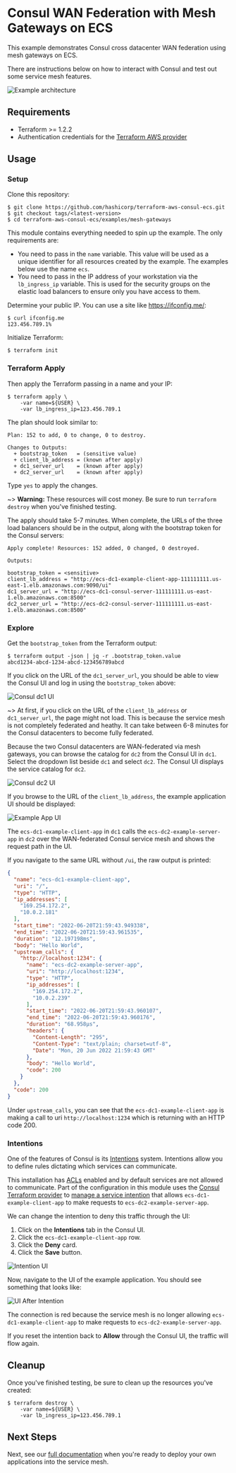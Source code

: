 # Consul WAN Federation with Mesh Gateways on ECS

This example demonstrates Consul cross datacenter WAN federation using mesh gateways on ECS.

There are instructions below on how to interact with Consul and test out some service mesh features.

![Example architecture](https://github.com/hashicorp/terraform-aws-consul-ecs/blob/main/_docs/mesh-gateways.png?raw=true)

## Requirements

* Terraform >= 1.2.2
* Authentication credentials for the [Terraform AWS provider](https://registry.terraform.io/providers/hashicorp/aws/latest/docs#authentication)

## Usage

### Setup

Clone this repository:

```console
$ git clone https://github.com/hashicorp/terraform-aws-consul-ecs.git
$ git checkout tags/<latest-version>
$ cd terraform-aws-consul-ecs/examples/mesh-gateways
```

This module contains everything needed to spin up the example. The only
requirements are:
- You need to pass in the `name` variable. This value will be used as a unique identifier
  for all resources created by the example. The examples below use the name `ecs`.
- You need to pass in the IP address of your workstation via the `lb_ingress_ip`
  variable. This is used for the security groups on the elastic load balancers to ensure
  only you have access to them.

Determine your public IP. You can use a site like https://ifconfig.me/:

```console
$ curl ifconfig.me
123.456.789.1%
```

Initialize Terraform:

```console
$ terraform init
```

### Terraform Apply

Then apply the Terraform passing in a name and your IP:

```console
$ terraform apply \
    -var name=${USER} \
    -var lb_ingress_ip=123.456.789.1
```

The plan should look similar to:

```shell
Plan: 152 to add, 0 to change, 0 to destroy.

Changes to Outputs:
  + bootstrap_token   = (sensitive value)
  + client_lb_address = (known after apply)
  + dc1_server_url    = (known after apply)
  + dc2_server_url    = (known after apply)
```

Type `yes` to apply the changes.

~> **Warning:** These resources will cost money. Be sure to run `terraform destroy`
   when you've finished testing.

The apply should take 5-7 minutes. When complete, the URLs of the three load
balancers should be in the output, along with the bootstrap token for the Consul servers:

```shell
Apply complete! Resources: 152 added, 0 changed, 0 destroyed.

Outputs:

bootstrap_token = <sensitive>
client_lb_address = "http://ecs-dc1-example-client-app-111111111.us-east-1.elb.amazonaws.com:9090/ui"
dc1_server_url = "http://ecs-dc1-consul-server-111111111.us-east-1.elb.amazonaws.com:8500"
dc2_server_url = "http://ecs-dc2-consul-server-111111111.us-east-1.elb.amazonaws.com:8500"
```

### Explore

Get the `bootstrap_token` from the Terraform output:

```console
$ terraform output -json | jq -r .bootstrap_token.value
abcd1234-abcd-1234-abcd-123456789abcd
```

If you click on the URL of the `dc1_server_url`, you should be able
to view the Consul UI and log in using the `bootstrap_token` above:

![Consul dc1 UI](https://github.com/hashicorp/terraform-aws-consul-ecs/blob/main/_docs/mgw-dc1-consul-ui.png?raw=true)

~> At first, if you click on the URL of the `client_lb_address` or `dc1_server_url`,
the page might not load.
This is because the service mesh is not completely federated and heathy. It can take
between 6-8 minutes for the Consul datacenters to become fully federated.

Because the two Consul datacenters are WAN-federated via mesh gateways, you can browse the
catalog for `dc2` from the Consul UI in `dc1`. Select the dropdown list beside `dc1`
and select `dc2`. The Consul UI displays the service catalog for `dc2`.

![Consul dc2 UI](https://github.com/hashicorp/terraform-aws-consul-ecs/blob/main/_docs/mgw-dc2-consul-ui.png?raw=true)

If you browse to the URL of the `client_lb_address`, the example application UI should be displayed:

![Example App UI](https://github.com/hashicorp/terraform-aws-consul-ecs/blob/main/_docs/mgw-example-app.png?raw=true)

The `ecs-dc1-example-client-app` in `dc1` calls the `ecs-dc2-example-server-app` in `dc2` over the
WAN-federated Consul service mesh and shows the request path in the UI.

If you navigate to the same URL without `/ui`, the raw output is printed:

```json
{
  "name": "ecs-dc1-example-client-app",
  "uri": "/",
  "type": "HTTP",
  "ip_addresses": [
    "169.254.172.2",
    "10.0.2.181"
  ],
  "start_time": "2022-06-20T21:59:43.949338",
  "end_time": "2022-06-20T21:59:43.961535",
  "duration": "12.197198ms",
  "body": "Hello World",
  "upstream_calls": {
    "http://localhost:1234": {
      "name": "ecs-dc2-example-server-app",
      "uri": "http://localhost:1234",
      "type": "HTTP",
      "ip_addresses": [
        "169.254.172.2",
        "10.0.2.239"
      ],
      "start_time": "2022-06-20T21:59:43.960107",
      "end_time": "2022-06-20T21:59:43.960176",
      "duration": "68.958µs",
      "headers": {
        "Content-Length": "295",
        "Content-Type": "text/plain; charset=utf-8",
        "Date": "Mon, 20 Jun 2022 21:59:43 GMT"
      },
      "body": "Hello World",
      "code": 200
    }
  },
  "code": 200
}
```

Under `upstream_calls`, you can see that the `ecs-dc1-example-client-app` is making
a call to uri `http://localhost:1234` which is returning with an HTTP code 200.

### Intentions

One of the features of Consul is its [Intentions](/docs/connect/intentions) system.
Intentions allow you to define rules dictating which services can communicate.

This installation has [ACLs](/docs/security/acl) enabled and by default
services are not allowed to communicate. Part of the configuration
in this module uses the [Consul Terraform provider](https://registry.terraform.io/providers/hashicorp/consul/latest/docs)
to [manage a service intention](./datacenters.tf#L89-L104) that allows
`ecs-dc1-example-client-app` to make requests to `ecs-dc2-example-server-app`.

We can change the intention to deny this traffic through the UI:

1. Click on the **Intentions** tab in the Consul UI.
1. Click the `ecs-dc1-example-client-app` row.
1. Click the **Deny** card.
1. Click the **Save** button.

![Intention UI](https://github.com/hashicorp/terraform-aws-consul-ecs/blob/main/_docs/mgw-intentions.png?raw=true)

Now, navigate to the UI of the example application. You should see something
that looks like:

![UI After Intention](https://github.com/hashicorp/terraform-aws-consul-ecs/blob/main/_docs/mgw-ui-after-intention.png?raw=true)

The connection is red because the service mesh is no longer allowing `ecs-dc1-example-client-app` to 
make requests to `ecs-dc2-example-server-app`.

If you reset the intention back to **Allow** through the Consul UI, the traffic will flow again.

## Cleanup

Once you've finished testing, be sure to clean up the resources you've created:

```console
$ terraform destroy \
    -var name=${USER} \
    -var lb_ingress_ip=123.456.789.1
```

## Next Steps

Next, see our [full documentation](https://www.consul.io/docs/ecs) when you're
ready to deploy your own applications into the service mesh.
